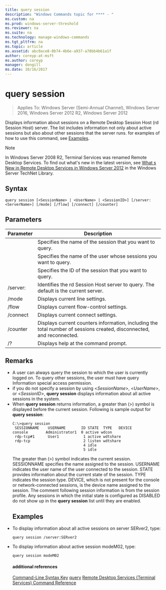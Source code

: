 ```yaml
---
title: query session
description: "Windows Commands topic for **** - "
ms.custom: na
ms.prod: windows-server-threshold
ms.reviewer: na
ms.suite: na
ms.technology: manage-windows-commands
ms.tgt_pltfrm: na
ms.topic: article
ms.assetid: abc0ace8-0b74-4b6e-a937-a78bb4b61a1f
author: coreyp-at-msft
ms.author: coreyp
manager: dongill
ms.date: 10/16/2017
---
```

# query session

>Applies To: Windows Server (Semi-Annual Channel), Windows Server 2016, Windows Server 2012 R2, Windows Server 2012

Displays information about sessions on a Remote Desktop Session Host (rd Session Host) server.
The list includes information not only about active sessions but also about other sessions that the server runs.
for examples of how to use this command, see [Examples](#BKMK_examples).
> [!NOTE]
> In Windows Server 2008 R2, Terminal Services was renamed Remote Desktop Services. To find out what's new in the latest version, see [What s New in Remote Desktop Services in Windows Server 2012](https://technet.microsoft.com/library/hh831527) in the Windows Server TechNet Library.
> ## Syntax
> ```
> query session [<SessionName> | <UserName> | <SessionID>] [/server:<ServerName>] [/mode] [/flow] [/connect] [/counter]
> ```
> ## Parameters
> 
> |      Parameter       |                                                      Description                                                      |
> |----------------------|-----------------------------------------------------------------------------------------------------------------------|
> |    <SessionName>     |                               Specifies the name of the session that you want to query.                               |
> |      <UserName>      |                           Specifies the name of the user whose sessions you want to query.                            |
> |     <SessionID>      |                                Specifies the ID of the session that you want to query.                                |
> | /server:<ServerName> |                  Identifies the rd Session Host server to query. The default is the current server.                   |
> |        /mode         |                                            Displays current line settings.                                            |
> |        /flow         |                                        Displays current flow-control settings.                                        |
> |       /connect       |                                          Displays current connect settings.                                           |
> |       /counter       | Displays current counters information, including the total number of sessions created, disconnected, and reconnected. |
> |          /?          |                                         Displays help at the command prompt.                                          |
> 
> ## Remarks
> - A user can always query the session to which the user is currently logged on. To query other sessions, the user must have query Information special access permission.
> - if you do not specify a session by using <*SessionName*>, <*UserName*>, or <*SessionID*>, **query session** displays information about all active sessions in the system.
> - When **query session** returns information, a greater than (>) symbol is displayed before the current session. Following is sample output for **query session**:
>   ```
>   C:\>query session
>    SESSIONNAME    USERNAME       ID STATE  TYPE   DEVICE
>   console        Administrator1  0 active wdcon
>    rdp-tcp#1      User1           1 active wdtshare
>    rdp-tcp                        2 listen wdtshare
>                                   4 idle
>                                   5 idle
>   ```
>   The greater than (>) symbol indicates the current session. SESSIONNAME specifies the name assigned to the session. USERNAME indicates the user name of the user connected to the session. STATE provides information about the current state of the session. TYPE indicates the session type. DEVICE, which is not present for the console or network-connected sessions, is the device name assigned to the session. The comment following session information is from the session profile. Any sessions in which the initial state is configured as DISABLED do not show up in the **query session** list until they are enabled.
>   ## <a name="BKMK_examples"></a>Examples
> - To display information about all active sessions on server SERver2, type:
>   ```
>   query session /server:SERver2
>   ```
> - To display information about active session modeM02, type:
>   ```
>   query session modeM02
>   ```
>   #### additional references
>   [Command-Line Syntax Key](command-line-syntax-key.md)
>   [query](query.md)
>   [Remote Desktop Services &#40;Terminal Services&#41; Command Reference](remote-desktop-services-terminal-services-command-reference.md)
